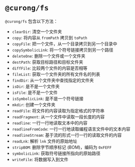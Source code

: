 # `@curong/fs`

`@curong/fs` 包含以下方法：

- `clearDir`: 清空一个文件夹
- `copy`: 将内容从 `fromPath` 拷贝到 `toPath`
- `copyFile`: 把一个文件，从一个目录拷贝到另一个目录中
- `copySymbolicLink`: 将一个符号链接拷贝到另一个路径
- `deleteOne`: 删除一个文件或一个文件夹
- `destPath`: 获取目标路径和目标文件夹
- `diffFile`: 比较两个文件的内容是否相等
- `fileList`: 获取一个文件夹的所有文件名的列表
- `findDir`: 从一个文件夹中查找指定的文件夹
- `isDir`: 是不是一个文件夹
- `isFile`: 是不是一个文件
- `isSymbolicLink`: 是不是一个符号链接
- `mkdir`: 创建一个文件夹
- `readFile`: 将文件的内容读取为指定格式的字符串
- `readFragment`: 从一个文件中读取一段长度的内容
- `readline`: 一行一行地读取文本中的内容
- `readlineFromCode`: 一行一行地读取编程语言文件中的文本内容
- `readlineStream`: 基于流的形式一行一行的读取文件的内容
- `readLnk`: 解析 `lnk` 文件的原始地址
- `stripBOM`: 删除字节顺序标记 (BOM)，编码为 `0xFEFF`
- `symbolicLink`: 获取符号链接所指向的原始路径
- `writeFile`: 将数据写入到文件
